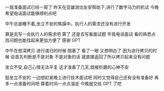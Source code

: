 一晃准备面试已经一周了
昨天在亚雄澍功友安帮助下,进行了数字马力的机试
今晚希望电话面试能够顺利点吧

中午总是睡不着,坐立不安的焦躁中。执行人的需求还没有进行开发

算是去写一会执行人的需求吧
算了 还是去写看面试题 毕竟电话面试 看的熟悉点 找问题也能找起来更加方便了
感谢 GPT

中午在想深拷贝 进行递归的时候 阻塞了 看了一眼 又想明白了
因为进行拷贝的时候 会首先判断是不是对象 不是对象的话 就直接返回了所以拷贝起来没有问题

坐立不安,自己心情无法平复 这才准备了几天,就被折磨的心神不安

挺坐立不安的 一边想赶紧晚上进行技术面试吧 同时又觉得自己还有没有准备好
再多一点准备时间吧
算着时间一点点溜走 今晚就交给 GPT 了吧
